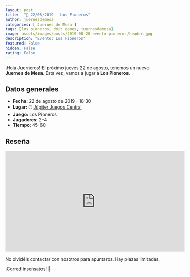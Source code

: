 ```yaml
---
layout: post
title:  "📆 22/08/2019 - Los Pioneros"
author: juernesdemesa
categories: [ Juernes de Mesa ]
tags: [los pioneros, doit games, juernesdemesa]
image: assets/images/posts/2019-08-20-evento-pioneros/header.jpg
description: "Evento: Los Pioneros"
featured: False
hidden: False
rating: False
---
```


¡Hola Juerneros! El próximo jueves 22 de agosto, tenemos un nuevo **Juernes de Mesa**. Esta vez, vamos a jugar a **Los Pioneros**.

## Datos generales

* **Fecha:** 22 de agosto de 2019 - 18:30
* **Lugar:** 🌕 [Júpiter Juegos Central](https://www.jupiterjuegos.com/tiendas/) 
* **Juego:** Los Pioneros
* **Jugadores:** 2-4
* **Tiempo:** 45-60

## Reseña 

<iframe width="560" height="315" src="https://www.youtube.com/embed/hT779mIVSXg" frameborder="0" allow="accelerometer; autoplay; encrypted-media; gyroscope; picture-in-picture" allowfullscreen></iframe>

No olvidéis contactar con nosotros para apuntaros. Hay plazas limitadas. 

¡Corred insensatos! 🧙
